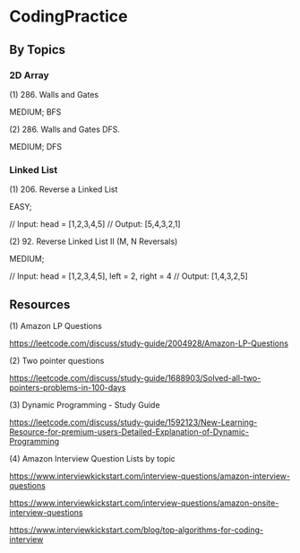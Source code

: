 # CodingPractice

## By Topics

### 2D Array

(1) 286. Walls and Gates

MEDIUM; BFS


(2) 286. Walls and Gates DFS. 

MEDIUM; DFS


### Linked List

(1) 206. Reverse a Linked List

EASY; 

// Input: head = [1,2,3,4,5]
// Output: [5,4,3,2,1]


(2) 92. Reverse Linked List II (M, N Reversals)

MEDIUM; 

// Input: head = [1,2,3,4,5], left = 2, right = 4
// Output: [1,4,3,2,5]


## Resources

(1) Amazon LP Questions

https://leetcode.com/discuss/study-guide/2004928/Amazon-LP-Questions

(2) Two pointer questions

https://leetcode.com/discuss/study-guide/1688903/Solved-all-two-pointers-problems-in-100-days

(3) Dynamic Programming - Study Guide

https://leetcode.com/discuss/study-guide/1592123/New-Learning-Resource-for-premium-users-Detailed-Explanation-of-Dynamic-Programming

(4) Amazon Interview Question Lists by topic

https://www.interviewkickstart.com/interview-questions/amazon-interview-questions

https://www.interviewkickstart.com/interview-questions/amazon-onsite-interview-questions

https://www.interviewkickstart.com/blog/top-algorithms-for-coding-interview
